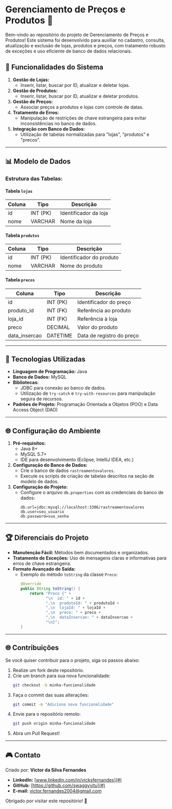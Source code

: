 # Gerenciamento de Preços e Produtos 💸

Bem-vindo ao repositório do projeto de Gerenciamento de Preços e Produtos! Este sistema foi desenvolvido para auxiliar no cadastro, consulta, atualização e exclusão de lojas, produtos e preços, com tratamento robusto de exceções e uso eficiente de banco de dados relacionais.

## 🔧 **Funcionalidades do Sistema**

1. **Gestão de Lojas:**
   - Inserir, listar, buscar por ID, atualizar e deletar lojas.
2. **Gestão de Produtos:**
   - Inserir, listar, buscar por ID, atualizar e deletar produtos.
3. **Gestão de Preços:**
   - Associar preços a produtos e lojas com controle de datas.
4. **Tratamento de Erros:**
   - Manipulação de restrições de chave estrangeira para evitar inconsistências no banco de dados.
5. **Integração com Banco de Dados:**
   - Utilização de tabelas normalizadas para "lojas", "produtos" e "precos".

---

## 📊 **Modelo de Dados**

### Estrutura das Tabelas:

#### **Tabela `lojas`**
| Coluna  | Tipo       | Descrição                     |
|---------|------------|---------------------------------|
| id      | INT (PK)   | Identificador da loja          |
| nome    | VARCHAR    | Nome da loja                   |

#### **Tabela `produtos`**
| Coluna  | Tipo       | Descrição                     |
|---------|------------|---------------------------------|
| id      | INT (PK)   | Identificador do produto       |
| nome    | VARCHAR    | Nome do produto                |

#### **Tabela `precos`**
| Coluna         | Tipo       | Descrição                        |
|----------------|------------|--------------------------------|
| id            | INT (PK)   | Identificador do preço         |
| produto_id    | INT (FK)   | Referência ao produto          |
| loja_id       | INT (FK)   | Referência à loja             |
| preco         | DECIMAL    | Valor do produto              |
| data_insercao | DATETIME   | Data de registro do preço     |

---

## 🔨 **Tecnologias Utilizadas**

- **Linguagem de Programação:** Java
- **Banco de Dados:** MySQL
- **Bibliotecas:**
  - JDBC para conexão ao banco de dados.
  - Utilização de `try-catch` e `try-with-resources` para manipulação segura de recursos.
- **Padrões de Projeto:** Programação Orientada a Objetos (POO) e Data Access Object (DAO)

---

## 🌐 **Configuração do Ambiente**

1. **Pré-requisitos:**
   - Java 8+
   - MySQL 5.7+
   - IDE para desenvolvimento (Eclipse, IntelliJ IDEA, etc.)
2. **Configuração do Banco de Dados:**
   - Crie o banco de dados `rastreamentovalores`.
   - Execute os scripts de criação de tabelas descritos na seção de modelo de dados.
3. **Configuração do Projeto:**
   - Configure o arquivo `db.properties` com as credenciais do banco de dados:
     ```properties
     db.url=jdbc:mysql://localhost:3306/rastreamentovalores
     db.user=seu_usuario
     db.password=sua_senha
     ```
---

## 🏆 **Diferenciais do Projeto**

- **Manutenção Fácil:** Métodos bem documentados e organizados.
- **Tratamento de Exceções:** Uso de mensagens claras e informativas para erros de chave estrangeira.
- **Formato Avançado de Saída:**
  - Exemplo do método `toString` da classe `Preco`:
    ```java
    @Override
    public String toString() {
        return "Preco {" +
               "\n  id: " + id +
               ",\n  produtoId: " + produtoId +
               ",\n  lojaId: " + lojaId +
               ",\n  preco: " + preco +
               ",\n  dataInsercao: " + dataInsercao +
               "\n}";
    }
    ```

---

## 🌐 **Contribuições**

Se você quiser contribuir para o projeto, siga os passos abaixo:

1. Realize um fork deste repositório.
2. Crie um branch para sua nova funcionalidade:
   ```bash
   git checkout -b minha-funcionalidade
   ```
3. Faça o commit das suas alterações:
   ```bash
   git commit -m "Adiciona nova funcionalidade"
   ```
4. Envie para o repositório remoto:
   ```bash
   git push origin minha-funcionalidade
   ```
5. Abra um Pull Request!

---

## 🎮 **Contato**

Criado por: **Victor da Silva Fernandes**

- **LinkedIn:** [www.linkedin.com/in/vicksfernandes](#)
- **GitHub:** [https://github.com/swaggyvitu](#)
- **E-mail:** victor.fernandes2004@gmail.com

Obrigado por visitar este repositório! :rocket:


